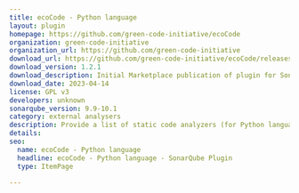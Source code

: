 ```yaml
---
title: ecoCode - Python language
layout: plugin
homepage: https://github.com/green-code-initiative/ecoCode
organization: green-code-initiative
organization_url: https://github.com/green-code-initiative
download_url: https://github.com/green-code-initiative/ecoCode/releases/download/1.2.1/ecocode-python-plugin-1.2.1.jar
download_version: 1.2.1
download_description: Initial Marketplace publication of plugin for SonarQube 9.9.+ LTS
download_date: 2023-04-14
license: GPL v3
developers: unknown
sonarqube_version: 9.9-10.1
category: external analysers
description: Provide a list of static code analyzers (for Python language) to highlight code structures that may have a negative ecological impact&#58; energy and resources over-consumption, "fatware", shortening terminals' lifespan, etc.
details: 
seo:
  name: ecoCode - Python language
  headline: ecoCode - Python language - SonarQube Plugin
  type: ItemPage

---
```

